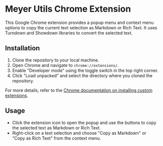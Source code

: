 # Meyer Utils Chrome Extension

This Google Chrome extension provides a popup menu and context menu options to copy the current text selection as Markdown or Rich Text. It uses Turndown and Showdown libraries to convert the selected text.

## Installation

1. Clone the repository to your local machine.
2. Open Chrome and navigate to `chrome://extensions/`.
3. Enable "Developer mode" using the toggle switch in the top right corner.
4. Click "Load unpacked" and select the directory where you cloned the repository.

For more details, refer to the [Chrome documentation on installing custom extensions](https://developer.chrome.com/docs/extensions/mv3/getstarted/#unpacked).

## Usage

- Click the extension icon to open the popup and use the buttons to copy the selected text as Markdown or Rich Text.
- Right-click on a text selection and choose "Copy as Markdown" or "Copy as Rich Text" from the context menu.
